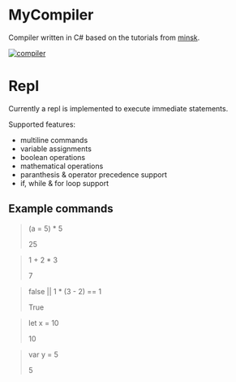 # MyCompiler

Compiler written in C# based on the tutorials from [minsk](https://github.com/terrajobst/minsk).

[![compiler](https://dev.azure.com/marcstanlive/Opensource/_apis/build/status/132)](https://dev.azure.com/marcstanlive/Opensource/_build/definition?definitionId=132)

# Repl

Currently a repl is implemented to execute immediate statements.

Supported features:

* multiline commands
* variable assignments
* boolean operations
* mathematical operations
* paranthesis & operator precedence support
* if, while & for loop support

## Example commands

> (a = 5) * 5
> 
> 25

> 1 + 2 * 3
> 
> 7

> false || 1 * (3 - 2) == 1
> 
> True

> let x = 10
>
> 10

> var y = 5
>
> 5